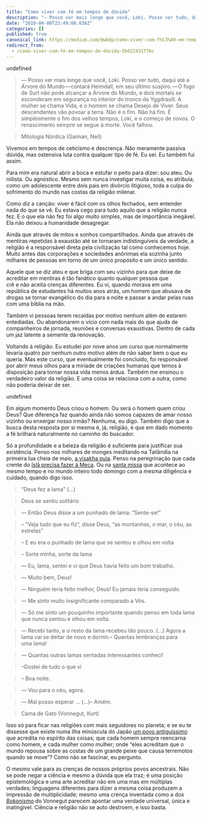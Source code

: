 ```yaml
---
title: "Como viver com fé em tempos de dúvida"
description: "— Posso ver mais longe que você, Loki. Posso ver tudo, daqui até a Árvore do Mundo — contará Heimdall, em seu último suspiro. — O fogo de…"
date: "2019-04-08T23:49:08.036Z"
categories: []
published: true
canonical_link: https://medium.com/@wbdp/como-viver-com-f%C3%A9-em-tempos-de-d%C3%BAvida-5b622431776c
redirect_from:
  - /como-viver-com-fé-em-tempos-de-dúvida-5b622431776c
---
```


undefined

> — Posso ver mais longe que você, Loki. Posso ver tudo, daqui até a Árvore do Mundo — contará Heimdall, em seu último suspiro. — O fogo de Surt não pode alcançar a Árvore do Mundo, e dois mortais se esconderam em segurança no interior do tronco da Yggdrasill. A mulher se chama Vida, e o homem se chama Desejo de Viver. Seus descendentes vão povoar a terra. Não é o fim. Não há fim. É simplesmente o fim dos velhos tempos, Loki, e o começo de novos. O renascimento sempre se segue à morte. Você falhou.

> Mitologia Nórdica (Gaiman, Neil)

Vivemos em tempos de ceticismo e descrença. Não meramente passiva dúvida, mas ostensiva luta contra qualquer tipo de fé. Eu sei. Eu também fui assim.

Para mim era natural abrir a boca e estufar o peito para dizer: sou ateu. Ou niilista. Ou agnóstico. Mesmo sem nunca investigar muita coisa, eu atribuía, como um adolescente entre dois pais em divórcio litigioso, toda a culpa do sofrimento do mundo nas costas da religião milenar.

Como diz a canção: viver é fácil com os olhos fechados, sem entender nada do que se vê. Eu estava cego para tudo aquilo que a religião nunca fez. E o que ela não fez foi algo muito simples, mas de importância inegável. Ela não deixou a humanidade desagregar.

Ainda que através de mitos e sonhos compartilhados. Ainda que através de mentiras repetidas à exaustão até se tornaram indistinguíveis da verdade, a religião é a responsável direta pela civilização tal como conhecemos hoje. Muito antes das corporações e sociedades anônimas ela sozinha junto milhares de pessoas em torno de um único propósito e um único sentido.

Aquele que se diz ateu e que briga com seu vizinho para que deixe de acreditar em mentiras é tão fanático quanto qualquer pessoa que crê e não aceita crenças diferentes. Eu vi, quando morava em uma república de estudantes há muitos anos atrás, um homem que abusava de drogas se tornar evangélico do dia para a noite e passar a andar pelas ruas com uma bíblia na mão.

Também vi pessoas terem recaídas por motivo nenhum além de estarem entediadas. Ou abandonarem o vício com nada mais do que ajuda de companheiros de jornada, reuniões e conversas exaustivas. Dentro de cada um jaz latente a semente da renovação.

Voltando à religião. Eu estudei por nove anos um curso que normalmente levaria quatro por nenhum outro motivo além de não saber bem o que eu queria. Mas este curso, que eventualmente foi concluído, foi responsável por abrir meus olhos para a miríade de criações humanas que temos à disposição para tornar nossa vida menos árdua. Também me ensinou o verdadeiro valor da religião. E uma coisa se relaciona com a outra, como não poderia deixar de ser.

undefined

Em algum momento Deus criou o homem. Ou será o homem quem criou Deus? Que diferença faz quando ainda não somos capazes de amar nosso vizinho ou enxergar nosso irmão? Nenhuma, eu digo. Também digo que a busca desta resposta por si mesma é, já, religião, e que em dado momento a fé brilhará naturalmente no caminho do buscador.

Só a profundidade e a beleza da religião é suficiente para justificar sua existência. Penso nos milhares de monges meditando na Tailândia na primeira lua cheia de maio, [a visakha puja](https://pt.wikipedia.org/wiki/Vesak). Penso na peregrinação que cada crente do [Islã precisa fazer à Meca](https://pt.wikipedia.org/wiki/Meca). Ou na [santa missa](https://pt.wikipedia.org/wiki/Igreja_Cat%C3%B3lica) que acontece ao mesmo tempo e no mundo inteiro todo domingo com a mesma diligência e cuidado, quando digo isso.

> “Deus fez a lama” (…)

> Deus se sentiu solitário

> — Então Deus disse a um punhado de lama: “Sente-se!”

> – “Veja tudo que eu fiz”, disse Deus, “as montanhas, o mar, o céu, as estrelas”

> – E eu era o punhado de lama que se sentou e olhou em volta

> – Sorte minha, sorte da lama

> — Eu, lama, sentei e vi que Deus havia feito um bom trabalho.

> — Muito bem, Deus!

> — Ninguém teria feito melhor, Deus! Eu jamais teria conseguido.

> — Me sinto muito insignificante comparado a Vós.

> — Só me sinto um pouquinho importante quando penso em toda lama que nunca sentou e olhou em volta.

> — Recebi tanto, e o resto da lama recebeu tão pouco. (…) Agora a lama vai se deitar de novo e dormir.– Quantas lembranças para uma lama!

> — Quantas outras lamas sentadas interessantes conheci!

> –Gostei de tudo o que vi

> – Boa noite.

> — Vou para o céu, agora.

> — Mal posso esperar … (…)– Amém.

> Cama de Gato (Vonnegut, Kurt)

Isso só para ficar nas religiões com mais seguidores no planeta; e se eu te dissesse que existe numa ilha minúscula do Japão [um povo antiguíssimo](https://pt.wikipedia.org/wiki/Ainus) que acredita no espírito das coisas; que cada homem sempre reencarna como homem, e cada mulher como mulher; onde “eles acreditam que o mundo repousa sobre as costas de um grande peixe que causa terremotos quando se move”? Como não se fascinar, eu pergunto.

O mesmo vale para as crenças de nossos próprios povos ancestrais. Não se pode negar a ciência e mesmo a dúvida que ela traz; é uma posição epistemológica e uma arte acreditar não em uma mas em múltiplas verdades; linguagens diferentes para dizer a mesma coisa produzem a impressão de multiplicidade; mesmo uma crença inventada como a dos [_Bokonismo_](https://en.wikipedia.org/wiki/Bokononism) do Vonnegut parecem apontar uma verdade universal, única e inatingível. Ciência e religião não se auto destroem, e isso basta.
